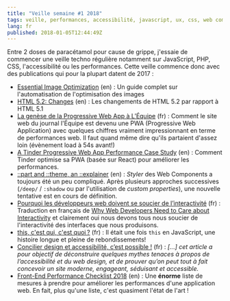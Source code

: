 ```yaml
---
title: "Veille semaine #1 2018"
tags: veille, performances, accessibilité, javascript, ux, css, web components, pwa, react, html5
lang: fr
published: 2018-01-05T12:44:49Z
---
```

Entre 2 doses de paracétamol pour cause de grippe, j'essaie de commencer une
veille techno régulière notamment sur JavaScript, PHP, CSS, l'accessibilité ou
les performances. Cette veille commence donc avec des publications qui pour la
plupart datent de 2017&nbsp;:

* [Essential Image Optimization](https://images.guide/) (en)&nbsp;: Un guide complet sur l'automatisation de l'optimisation des images
* [HTML 5.2: Changes](https://www.w3.org/TR/html52/changes.html#new-features) (en)&nbsp;: Les changements de HTML 5.2 par rapport à HTML 5.1
* [La genèse de la Progressive Web App à L’Équipe](https://medium.com/lequipe-tech/la-gen%C3%A8se-de-la-progressive-web-app-%C3%A0-l%C3%A9quipe-45bf9e35981a) (fr)&nbsp;: Comment le site web du journal l'Équipe est devenu une PWA (Progressive Web Application) avec quelques chiffres vraiment impressionnant en terme de performances web. Il faut quand même dire qu'ils partaient d'assez loin (évènement load à 54s avant!)
* [A Tinder Progressive Web App Performance Case Study](https://medium.com/@addyosmani/a-tinder-progressive-web-app-performance-case-study-78919d98ece0) (en)&nbsp;: Comment Tinder optimise sa PWA (basée sur React) pour améliorer les performances.
* [::part and ::theme, an ::explainer](https://meowni.ca/posts/part-theme-explainer/) (en)&nbsp;: *Styler* des Web Components a toujours été un peu compliqué. Après plusieurs approches successives (`/deep/` / `:shadow` ou par l'utilisation de *custom properties*), une nouvelle tentative est en cours de définition.
* [Pourquoi les développeurs web doivent se soucier de l’interactivité](https://frank.taillandier.me/2017/12/21/pourquoi-les-developpeurs-web-doivent-se-soucier-de-l-interactivite/) (fr)&nbsp;: Traduction en français de [Why Web Developers Need to Care about Interactivity](https://philipwalton.com/articles/why-web-developers-need-to-care-about-interactivity/) et clairement oui nous devons tous nous soucier de l'interactivité des interfaces que nous produisons.
* [this, c'est qui, c'est quoi ?](http://byteclub.fr/blog/this.html) (fr)&nbsp;: Il était une fois `this` en JavaScript, une histoire longue et pleine de rebondissements!
* [Concilier design et accessibilité, c’est possible !](https://access42.net/concilier-design-accessibilite) (fr)&nbsp;: *[...] cet article a pour objectif de déconstruire quelques mythes tenaces à propos de l’accessibilité et du web design, et de prouver qu’on peut tout à fait concevoir un site moderne, engageant, séduisant et accessible.*
* [Front-End Performance Checklist 2018](https://www.smashingmagazine.com/2018/01/front-end-performance-checklist-2018-pdf-pages/) (en)&nbsp;: Une **énorme** liste de mesures à prendre pour améliorer les performances d'une application web. En fait, plus qu'une liste, c'est quasiment l'état de l'art !

